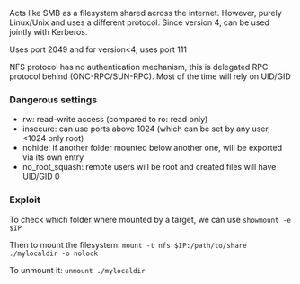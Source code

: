 Acts like SMB as a filesystem shared across the internet. However, purely Linux/Unix and uses a different protocol. Since version 4, can be used jointly with Kerberos.

Uses port 2049 and for version<4, uses port 111

NFS protocol has no authentication mechanism, this is delegated RPC protocol behind (ONC-RPC/SUN-RPC). Most of the time will rely on UID/GID

### Dangerous settings

- rw: read-write access (compared to ro: read only)
- insecure: can use ports above 1024 (which can be set by any user, <1024 only root)
- nohide: if another folder mounted below another one, will be exported via its own entry
- no_root_squash: remote users will be root and created files will have UID/GID 0

### Exploit

To check which folder where mounted by a target, we can use `showmount -e $IP`

Then to mount the filesystem: `mount -t nfs $IP:/path/to/share ./mylocaldir -o nolock`

To unmount it: `unmount ./mylocaldir`